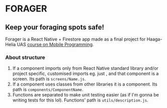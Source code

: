 # FORAGER
## Keep your foraging spots safe!

Forager is a React Native + Firestore app made as a final project for Haaga-Helia UAS [course on Mobile Programming](https://haagahelia.github.io/mobilecourse/).

### About structure
1. If a component imports only from React Native standard library and/or project specific, customised imports eg. just <View>, <TextInput> and <MySpecialButton> that component is a screen. Its path is ``screens/Name.js``.
2. If a component uses classes from other libraries it is a component. Its path is ``components/ComponentName``.
3. Functions are separated to make unit testing easier (as if I'm gonna be writing tests for this lol). Functions' path is ``utils/description.js``.
